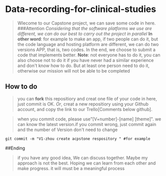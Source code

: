 # Data-recording-for-clinical-studies
>Wlecome to our Capstone project, we can save some code in here.
###Attention 
>*Considering that the software platforms we use are different, we can do our best to carry out the project in parallel* 
**In other word**: for example to make an app, if two people can do it, but the code language and hosting platform are different, we can do two versions APP, that is, two codes. In the end, we choose to submit a code that implements better. 
**Note**: not everyone has to do it, you can also choose not to do it if you have never had a similar experience and don't know how to do. But at least one person need to do it, otherwise our mission will not be able to be completed


## How to do
>you can **fork** this repositiory and creat one file of your code in here, just commit is OK.
*Or*, creat a new repositiory using your Github account, and copy the link to our Trello[Comments below github].

>when you commit code, please use"[V+number]-[name] [theme]". we can know the latest version.if you commit wrong, just commit again and the number of Version don't need to change
```
git commit -m "V1-zhou create acpstone respository " #for example
```

##Ending
>if you have any good idea, We can discuss together. Maybe my approach is not the best. Hoping we can learn from each other and make progress. it will must be a meaningful process
